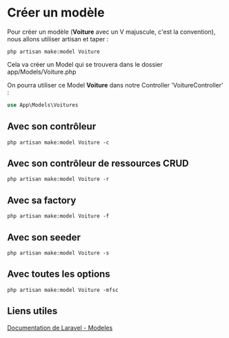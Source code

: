 # Créer un modèle

Pour créer un modèle (**Voiture** avec un V majuscule, c'est la convention), nous allons utiliser artisan et taper :

```
php artisan make:model Voiture
```

Cela va créer un Model qui se trouvera dans le dossier app/Models/Voiture.php

On pourra utiliser ce Model **Voiture** dans notre Controller 'VoitureController' :

```php
use App\Models\Voitures
```

## Avec son contrôleur

```
php artisan make:model Voiture -c
```

## Avec son contrôleur de ressources CRUD

```
php artisan make:model Voiture -r
```

## Avec sa factory

```
php artisan make:model Voiture -f
```

## Avec son seeder

```
php artisan make:model Voiture -s
```

## Avec toutes les options

```
php artisan make:model Voiture -mfsc
```

## Liens utiles

[Documentation de Laravel - Modeles](https://laravel.com/docs/8.x/eloquent#defining-models)
